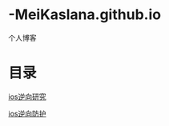 # -MeiKaslana.github.io
个人博客

# 目录

[ios逆向研究](./reverse-engineering.md)

[ios逆向防护](./reverse-defendence.md)



